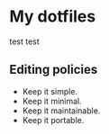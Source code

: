 # My dotfiles

test
test

## Editing policies

* Keep it simple.
* Keep it minimal.
* Keep it maintainable.
* Keep it portable.

